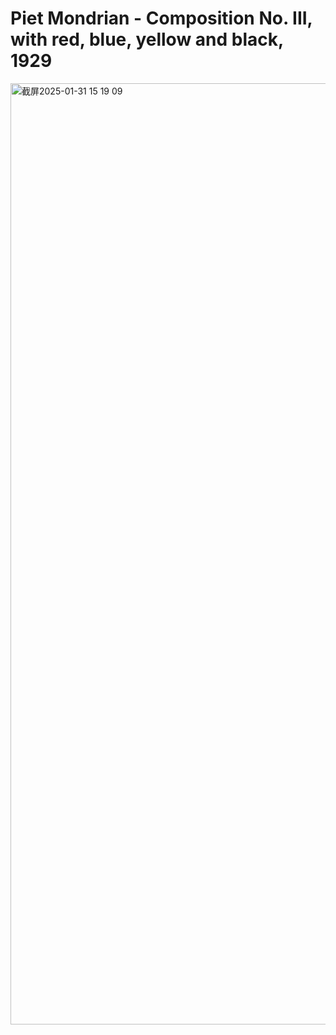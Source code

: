 # Piet Mondrian - Composition No. III, with red, blue, yellow and black, 1929
<img width="1506" alt="截屏2025-01-31 15 19 09" src="https://github.com/user-attachments/assets/62e46330-c7ef-49f1-bc75-527011c1474b" />
